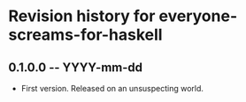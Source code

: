 # Revision history for everyone-screams-for-haskell

## 0.1.0.0  -- YYYY-mm-dd

* First version. Released on an unsuspecting world.
